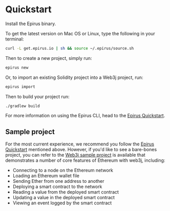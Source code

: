 Quickstart
==========

Install the Epirus binary.

To get the latest version on Mac OS or Linux, type the following in your terminal:

```bash
curl -L get.epirus.io | sh && source ~/.epirus/source.sh
```

Then to create a new project, simply run:

```bash
epirus new
```

Or, to import an existing Solidity project into a Web3j project, run:

```bash
epirus import
```

Then to build your project run:

```bash
./gradlew build
```

For more information on using the Epirus CLI, head to the [Epirus Quickstart](https://docs.epirus.io/quickstart/#installation).


Sample project
--------------

For the most current experience, we recommend you follow the [Epirus Quickstart](https://docs.epirus.io/quickstart/#installation) mentioned above. However, if you'd like to see a bare-bones project, you can refer to the [Web3j sample project](https://github.com/web3j/sample-project-gradle) is available that demonstrates a number of core features of Ethereum with web3j, including:

-   Connecting to a node on the Ethereum network
-   Loading an Ethereum wallet file
-   Sending Ether from one address to another
-   Deploying a smart contract to the network
-   Reading a value from the deployed smart contract
-   Updating a value in the deployed smart contract
-   Viewing an event logged by the smart contract
